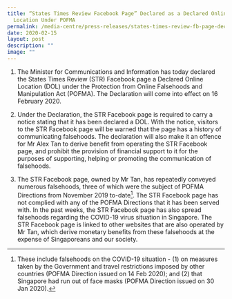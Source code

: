 ```yaml
---
title: “States Times Review Facebook Page” Declared as a Declared Online
  Location Under POFMA
permalink: /media-centre/press-releases/states-times-review-fb-page-declared-online-location-under-pofma/
date: 2020-02-15
layout: post
description: ""
image: ""
---
```

1. The Minister for Communications and Information has today declared the States Times Review (STR) Facebook page a Declared Online Location (DOL) under the Protection from Online Falsehoods and Manipulation Act (POFMA). The Declaration will come into effect on 16 February 2020.

2. Under the Declaration, the STR Facebook page is required to carry a notice stating that it has been declared a DOL. With the notice, visitors to the STR Facebook page will be warned that the page has a history of communicating falsehoods. The declaration will also make it an offence for Mr Alex Tan to derive benefit from operating the STR Facebook page, and prohibit the provision of financial support to it for the purposes of supporting, helping or promoting the communication of falsehoods.

3. The STR Facebook page, owned by Mr Tan, has repeatedly conveyed numerous falsehoods, three of which were the subject of POFMA Directions from November 2019 to-date[^1]. The STR Facebook page has not complied with any of the POFMA Directions that it has been served with. In the past weeks, the STR Facebook page has also spread falsehoods regarding the COVID-19 virus situation in Singapore. The STR Facebook page is linked to other websites that are also operated by Mr Tan, which derive monetary benefits from these falsehoods at the expense of Singaporeans and our society.

[^1]: These include falsehoods on the COVID-19 situation - (1) on measures taken by the Government and travel restrictions imposed by other countries (POFMA Direction issued on 14 Feb 2020); and (2) that Singapore had run out of face masks (POFMA Direction issued on 30 Jan 2020).